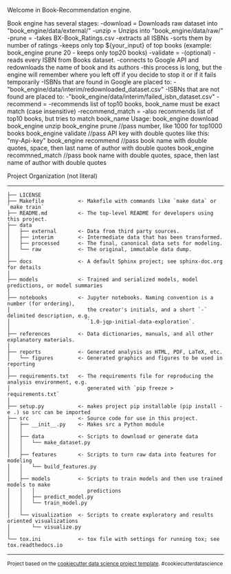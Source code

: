 Welcome in Book-Recommendation engine.

Book engine has several stages:
-download = Downloads raw dataset into "book_engine/data/external/"
-unzip = Unzips into "book_engine/data/raw/"
-prune =    -takes BX-Book_Ratings.csv
            -extracts all ISBNs
            -sorts them by number of ratings
            -keeps only top ${your_input} of top books
            (example: book_engine prune 20 - keeps only top20 books)
-validate = -(optional)
            -reads every ISBN from Books dataset.
            -connects to Google API and redownloads the name of book and its authors
            -this process is long, but the engine will remember where you left off
                if you decide to stop it or if it fails temporarily
            -ISBNs that are found in Google are placed to: 
                -"book_engine/data/interim/redownloaded_dataset.csv"
            -ISBNs that are not found are placed to:
                -"book_engine/data/interim/failed_isbn_dataset.csv"
-recommend = -recommends list of top10 books, book_name must be exact match (case insensitive)
-recommend_match = -also recommends list of top10 books, but tries to match book_name 
Usage: 
        book_engine download
        book_engine unzip
        book_engine prune           //pass number, like 1000 for top1000 books
        book_engine validate        //pass API key with double quotes like this: "my-Api-key"
        book_engine recommend       //pass book name with double quotes, space, then last name of author with double quotes
        book_engine recommned_match //pass book name with double quotes, space, then last name of author with double quotes



Project Organization (not literal)

------------

    ├── LICENSE
    ├── Makefile           <- Makefile with commands like `make data` or `make train`
    ├── README.md          <- The top-level README for developers using this project.
    ├── data
    │   ├── external       <- Data from third party sources.
    │   ├── interim        <- Intermediate data that has been transformed.
    │   ├── processed      <- The final, canonical data sets for modeling.
    │   └── raw            <- The original, immutable data dump.
    │
    ├── docs               <- A default Sphinx project; see sphinx-doc.org for details
    │
    ├── models             <- Trained and serialized models, model predictions, or model summaries
    │
    ├── notebooks          <- Jupyter notebooks. Naming convention is a number (for ordering),
    │                         the creator's initials, and a short `-` delimited description, e.g.
    │                         `1.0-jqp-initial-data-exploration`.
    │
    ├── references         <- Data dictionaries, manuals, and all other explanatory materials.
    │
    ├── reports            <- Generated analysis as HTML, PDF, LaTeX, etc.
    │   └── figures        <- Generated graphics and figures to be used in reporting
    │
    ├── requirements.txt   <- The requirements file for reproducing the analysis environment, e.g.
    │                         generated with `pip freeze > requirements.txt`
    │
    ├── setup.py           <- makes project pip installable (pip install -e .) so src can be imported
    ├── src                <- Source code for use in this project.
    │   ├── __init__.py    <- Makes src a Python module
    │   │
    │   ├── data           <- Scripts to download or generate data
    │   │   └── make_dataset.py
    │   │
    │   ├── features       <- Scripts to turn raw data into features for modeling
    │   │   └── build_features.py
    │   │
    │   ├── models         <- Scripts to train models and then use trained models to make
    │   │   │                 predictions
    │   │   ├── predict_model.py
    │   │   └── train_model.py
    │   │
    │   └── visualization  <- Scripts to create exploratory and results oriented visualizations
    │       └── visualize.py
    │
    └── tox.ini            <- tox file with settings for running tox; see tox.readthedocs.io


--------

<p><small>Project based on the <a target="_blank" href="https://drivendata.github.io/cookiecutter-data-science/">cookiecutter data science project template</a>. #cookiecutterdatascience</small></p>
